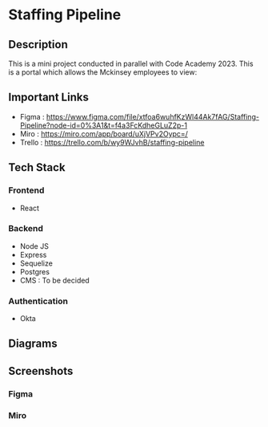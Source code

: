 # Staffing Pipeline

## Description 
This is a mini project conducted in parallel with Code Academy 2023. This is a portal which allows the Mckinsey employees to view:

## Important Links
- Figma : https://www.figma.com/file/xtfoa6wuhfKzWl44Ak7fAG/Staffing-Pipeline?node-id=0%3A1&t=f4a3FcKdheGLuZ2p-1
- Miro : https://miro.com/app/board/uXjVPv2Oypc=/
- Trello : https://trello.com/b/wy9WJvhB/staffing-pipeline

## Tech Stack
### Frontend 
- React
### Backend
- Node JS 
- Express
- Sequelize
- Postgres
- CMS : To be decided

### Authentication
- Okta


## Diagrams



## Screenshots
### Figma

### Miro

